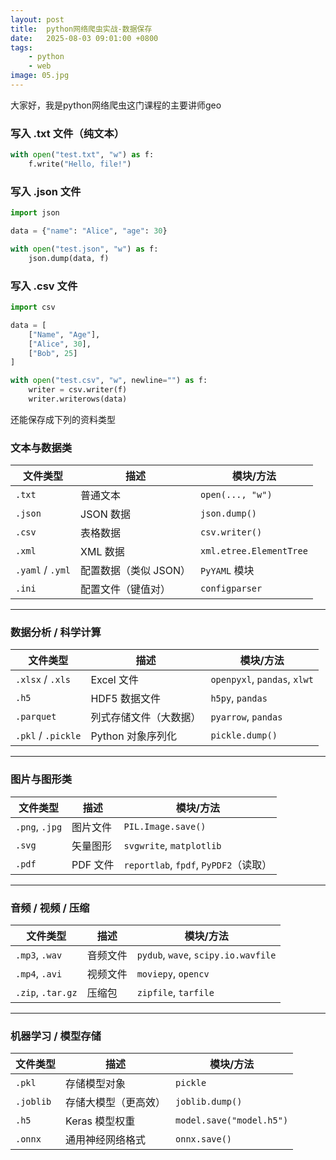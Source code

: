 ```yaml
---
layout: post
title:  python网络爬虫实战-数据保存
date:   2025-08-03 09:01:00 +0800
tags: 
    - python
    - web
image: 05.jpg
---
```


大家好，我是python网络爬虫这门课程的主要讲师geo


### 写入 .txt 文件（纯文本）

```py
with open("test.txt", "w") as f:
    f.write("Hello, file!")
```

###  写入 .json 文件

```py
import json

data = {"name": "Alice", "age": 30}

with open("test.json", "w") as f:
    json.dump(data, f)
```

### 写入 .csv 文件

```py
import csv

data = [
    ["Name", "Age"],
    ["Alice", 30],
    ["Bob", 25]
]

with open("test.csv", "w", newline="") as f:
    writer = csv.writer(f)
    writer.writerows(data)
```

还能保存成下列的资料类型

### 文本与数据类

| 文件类型             | 描述            | 模块/方法                   |
| ---------------- | ------------- | ----------------------- |
| `.txt`           | 普通文本          | `open(..., "w")`        |
| `.json`          | JSON 数据       | `json.dump()`           |
| `.csv`           | 表格数据          | `csv.writer()`          |
| `.xml`           | XML 数据        | `xml.etree.ElementTree` |
| `.yaml` / `.yml` | 配置数据（类似 JSON） | `PyYAML` 模块             |
| `.ini`           | 配置文件（键值对）     | `configparser`          |

---

### 数据分析 / 科学计算

| 文件类型               | 描述           | 模块/方法                        |
| ------------------ | ------------ | ---------------------------- |
| `.xlsx` / `.xls`   | Excel 文件     | `openpyxl`, `pandas`, `xlwt` |
| `.h5`              | HDF5 数据文件    | `h5py`, `pandas`             |
| `.parquet`         | 列式存储文件（大数据）  | `pyarrow`, `pandas`          |
| `.pkl` / `.pickle` | Python 对象序列化 | `pickle.dump()`              |

---

### 图片与图形类

| 文件类型           | 描述     | 模块/方法                             |
| -------------- | ------ | --------------------------------- |
| `.png`, `.jpg` | 图片文件   | `PIL.Image.save()`                |
| `.svg`         | 矢量图形   | `svgwrite`, `matplotlib`          |
| `.pdf`         | PDF 文件 | `reportlab`, `fpdf`, `PyPDF2`（读取） |

---

### 音频 / 视频 / 压缩

| 文件类型              | 描述   | 模块/方法                               |
| ----------------- | ---- | ----------------------------------- |
| `.mp3`, `.wav`    | 音频文件 | `pydub`, `wave`, `scipy.io.wavfile` |
| `.mp4`, `.avi`    | 视频文件 | `moviepy`, `opencv`                 |
| `.zip`, `.tar.gz` | 压缩包  | `zipfile`, `tarfile`                |

---

### 机器学习 / 模型存储

| 文件类型      | 描述         | 模块/方法                    |
| --------- | ---------- | ------------------------ |
| `.pkl`    | 存储模型对象     | `pickle`                 |
| `.joblib` | 存储大模型（更高效） | `joblib.dump()`          |
| `.h5`     | Keras 模型权重 | `model.save("model.h5")` |
| `.onnx`   | 通用神经网络格式   | `onnx.save()`            |
